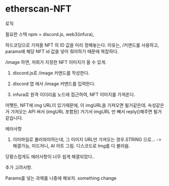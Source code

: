 # etherscan-NFT

로직

필요한 스택
npm = discord.js, web3(infura),

하드코딩으로 가져올 NFT 의 ID 값을 미리 정해놓는다.
이유는, /커맨드를 사용하고, params에 해당 NFT id 값을 넣어 줘야하기 때문에 복잡하다.

/image 하면, 저희가 지정한 NFT 이미지가 올 수 있게.

1. discord.js로 /image 커맨드를 작성한다.

2. discord 앱 에서 /image 커맨드를 입력한다.

3. infura로 원격 이더리움 노드에 접근하여, NFT 이미지를 가져온다.

어쨋든, NFT에 img URL이 있기때문에, 이 imgURL을 가져오면 될거같은데.
속성같은거 가져오는 API 써서 (imgURL 포함된) 거기서 imgURL 만 빼서 reply()해주면 될거같습니다.


에러사항

1. 이미파일로 불러와야하는데, 그 이미지 URL만 가져오는 경우.STRING 으로... -> 해결가능, 미드저니, AI 아트 그림. 디스코드로 Img를 다 불러옴.

당황스럽게도 에러사항이 너무 쉽게 해결되었다..

추가 고려사항.

Params를 넣는 과제를 나중에 해보자.
something change
